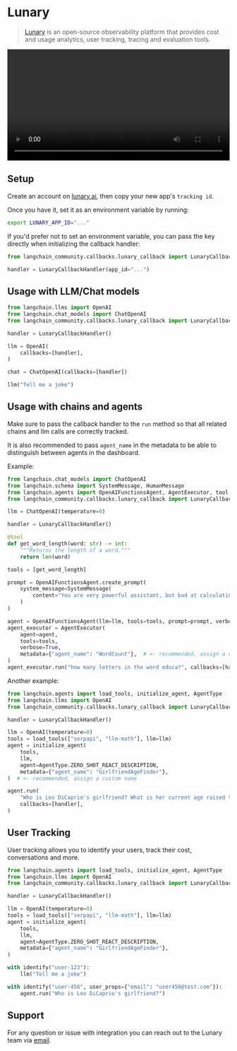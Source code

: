 # Lunary

>[Lunary](https://lunary.ai?utm_source=langchain&utm_medium=py&utm_campaign=docs) is an open-source observability platform that provides cost and usage analytics, user tracking, tracing and evaluation tools.

<video controls width='100%' >
  <source src='https://lunary.ai/videos/demo-annotated.mp4'/>
</video>

## Setup

Create an account on [lunary.ai](https://lunary.ai?utm_source=langchain&utm_medium=py&utm_campaign=docs), then copy your new app's `tracking id`.

Once you have it, set it as an environment variable by running:

```bash
export LUNARY_APP_ID="..."
```

If you'd prefer not to set an environment variable, you can pass the key directly when initializing the callback handler:

```python
from langchain_community.callbacks.lunary_callback import LunaryCallbackHandler

handler = LunaryCallbackHandler(app_id="...")
```

## Usage with LLM/Chat models

```python
from langchain.llms import OpenAI
from langchain.chat_models import ChatOpenAI
from langchain_community.callbacks.lunary_callback import LunaryCallbackHandler

handler = LunaryCallbackHandler()

llm = OpenAI(
    callbacks=[handler],
)

chat = ChatOpenAI(callbacks=[handler])

llm("Tell me a joke")

```

## Usage with chains and agents

Make sure to pass the callback handler to the `run` method so that all related chains and llm calls are correctly tracked.

It is also recommended to pass `agent_name` in the metadata to be able to distinguish between agents in the dashboard.

Example:

```python
from langchain.chat_models import ChatOpenAI
from langchain.schema import SystemMessage, HumanMessage
from langchain.agents import OpenAIFunctionsAgent, AgentExecutor, tool
from langchain_community.callbacks.lunary_callback import LunaryCallbackHandler

llm = ChatOpenAI(temperature=0)

handler = LunaryCallbackHandler()

@tool
def get_word_length(word: str) -> int:
    """Returns the length of a word."""
    return len(word)

tools = [get_word_length]

prompt = OpenAIFunctionsAgent.create_prompt(
    system_message=SystemMessage(
        content="You are very powerful assistant, but bad at calculating lengths of words."
    )
)

agent = OpenAIFunctionsAgent(llm=llm, tools=tools, prompt=prompt, verbose=True)
agent_executor = AgentExecutor(
    agent=agent,
    tools=tools,
    verbose=True,
    metadata={"agent_name": "WordCount"},  # <- recommended, assign a custom name
)
agent_executor.run("how many letters in the word educa?", callbacks=[handler])

```

Another example:

```python
from langchain.agents import load_tools, initialize_agent, AgentType
from langchain.llms import OpenAI
from langchain_community.callbacks.lunary_callback import LunaryCallbackHandler

handler = LunaryCallbackHandler()

llm = OpenAI(temperature=0)
tools = load_tools(["serpapi", "llm-math"], llm=llm)
agent = initialize_agent(
    tools,
    llm,
    agent=AgentType.ZERO_SHOT_REACT_DESCRIPTION,
    metadata={"agent_name": "GirlfriendAgeFinder"},
)  # <- recommended, assign a custom name

agent.run(
    "Who is Leo DiCaprio's girlfriend? What is her current age raised to the 0.43 power?",
    callbacks=[handler],
)
```

## User Tracking
User tracking allows you to identify your users, track their cost, conversations and more.

```python
from langchain.agents import load_tools, initialize_agent, AgentType
from langchain.llms import OpenAI
from langchain_community.callbacks.lunary_callback import LunaryCallbackHandler

handler = LunaryCallbackHandler()

llm = OpenAI(temperature=0)
tools = load_tools(["serpapi", "llm-math"], llm=llm)
agent = initialize_agent(
    tools,
    llm,
    agent=AgentType.ZERO_SHOT_REACT_DESCRIPTION,
    metadata={"agent_name": "GirlfriendAgeFinder"},
)

with identify("user-123"):
    llm("Tell me a joke")

with identify("user-456", user_props={"email": "user456@test.com"}):
    agent.run("Who is Leo DiCaprio's girlfriend?")

```
## Support

For any question or issue with integration you can reach out to the Lunary team via [email](mailto:hello@lubary.ai).